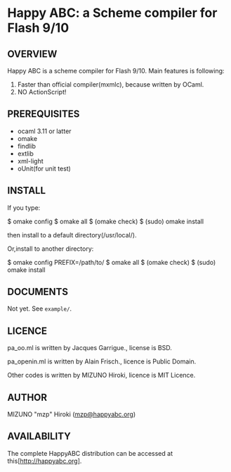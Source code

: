 Happy ABC: a Scheme compiler for Flash 9/10
===========================================

OVERVIEW
--------
Happy ABC is a scheme compiler for Flash 9/10. Main features is following:

1. Faster than official compiler(mxmlc), because written by OCaml.
2. NO ActionScript!

PREREQUISITES
-------------

* ocaml 3.11 or latter
* omake
* findlib
* extlib
* xml-light
* oUnit(for unit test)

INSTALL
-------

If you type:

   $ omake config
   $ omake all
   $ (omake check)
   $ (sudo) omake install

then install to a default directory(/usr/local/).

Or,install to another directory:

   $ omake config PREFIX=/path/to/
   $ omake all
   $ (omake check)
   $ (sudo) omake install

DOCUMENTS
---------
Not yet. See `example/`.

LICENCE
-------
pa_oo.ml is written by Jacques Garrigue., license is BSD.

pa_openin.ml is written by Alain Frisch., licence is Public Domain.

Other codes is written by MIZUNO Hiroki, licence is MIT Licence.

AUTHOR
------
MIZUNO "mzp" Hiroki (mzp@happyabc.org)

AVAILABILITY
------------
The complete HappyABC distribution can be accessed at this[http://happyabc.org].
